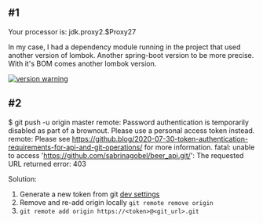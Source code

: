 <h2>#1</h2>

Your processor is: jdk.proxy2.$Proxy27



In my case, I had a dependency module running in the project that used another version of lombok. Another spring-boot version to be more precise. With it's BOM comes another lombok version.

[![version warning](https://i.stack.imgur.com/CFOfl.png)](https://i.stack.imgur.com/CFOfl.png)



<h2>#2</h2>

$ git push -u origin master
remote: Password authentication is temporarily disabled as part of a brownout. Please use a personal access token instead.
remote: Please see https://github.blog/2020-07-30-token-authentication-requirements-for-api-and-git-operations/ for more information.
fatal: unable to access 'https://github.com/sabrinagobel/beer_api.git/': The requested URL returned error: 403

Solution:

1. Generate a new token from git [dev settings](https://docs.github.com/en/github/authenticating-to-github/keeping-your-account-and-data-secure/creating-a-personal-access-token)
2. Remove and re-add origin locally `git remote remove origin`
3. `git remote add origin https://<token>@<git_url>.git`

